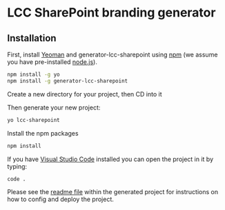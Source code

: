 # LCC SharePoint branding generator

## Installation

First, install [Yeoman](http://yeoman.io) and generator-lcc-sharepoint using [npm](https://www.npmjs.com/) (we assume you have pre-installed [node.js](https://nodejs.org/)).

```bash
npm install -g yo
npm install -g generator-lcc-sharepoint
```

Create a new directory for your project, then CD into it

Then generate your new project:

```bash
yo lcc-sharepoint
```

Install the npm packages

```bash
npm install
```

If you have [Visual Studio Code](ttps://code.visualstudio.com/) installed you can open the project in it by typing:

```bash
code .
```

Please see the [readme file](https://github.com/lccgov/generator-lcc_sharepoint/blob/master/generators/app/templates/readme.md) within the generated project for instructions on how to config and deploy the project.
